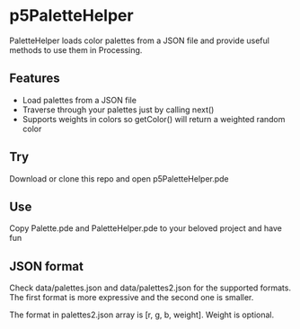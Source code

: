 # p5PaletteHelper

PaletteHelper loads color palettes from a JSON file and provide useful methods to use them in Processing.

## Features

* Load palettes from a JSON file
* Traverse through your palettes just by calling next()
* Supports weights in colors so getColor() will return a weighted random color

## Try

Download or clone this repo and open p5PaletteHelper.pde

## Use

Copy Palette.pde and PaletteHelper.pde to your beloved project and have fun

## JSON format

Check data/palettes.json and data/palettes2.json for the supported formats. 
The first format is more expressive and the second one is smaller.

The format in palettes2.json array is [r, g, b, weight]. Weight is optional.

